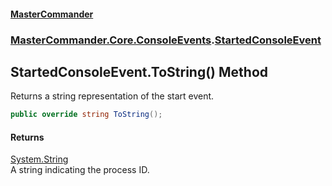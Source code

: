 #### [MasterCommander](MasterCommander.md 'MasterCommander')
### [MasterCommander.Core.ConsoleEvents](MasterCommander.Core.ConsoleEvents.md 'MasterCommander.Core.ConsoleEvents').[StartedConsoleEvent](StartedConsoleEvent.md 'MasterCommander.Core.ConsoleEvents.StartedConsoleEvent')

## StartedConsoleEvent.ToString() Method

Returns a string representation of the start event.

```csharp
public override string ToString();
```

#### Returns
[System.String](https://docs.microsoft.com/en-us/dotnet/api/System.String 'System.String')  
A string indicating the process ID.